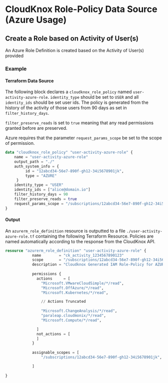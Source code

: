 # CloudKnox Role-Policy Data Source (Azure Usage)

## Create a Role based on Activity of User(s)

An Azure Role Definition is created based on the Activity of User(s) provided

### Example

#### Terraform Data Source

The following block declares a `cloudknox_role_policy` named `user-activity-azure-role`. `identity_type` should be set to `USER` and all `identity_ids` should be set user ids. The policy is generated from the history of the activity of those users from 90 days as set in `filter_history_days`. 

`filter_preserve_reads` is set to `true` meaning that any read permissions granted before are preserved. 

Azure requires that the parameter `request_params_scope` be set to the scope of permission.

```terraform
data "cloudknox_role_policy" "user-activity-azure-role" {
    name = "user-activity-azure-role"
    output_path = "./"
    auth_system_info = {
         id = "12abcd34-56e7-890f-gh12-34i5678901jk",
         type = "AZURE"
     }
    identity_type = "USER"
    identity_ids = ["alice@domain.io"]
    filter_history_days = 90
    filter_preserve_reads = true
    request_params_scope = "/subscriptions/12abcd34-56e7-890f-gh12-34i5678901jk"
}
```

#### Output

An `azurerm_role_definition` resource is outputted to a file `./user-activity-azure-role.tf` containing the following Terraform Resource. Policies are named automatically according to the response from the CloudKnox API.

```terraform
resource "azurerm_role_definition" "user-activity-azure-role" {
			name        = "ck_activity_1234567890123"
			scope       = "/subscriptions/12abcd34-56e7-890f-gh12-34i5678901jk"
			description = "Cloudknox Generated IAM Role-Policy for AZURE at 2020-07-16 14:30:55.5363074 -0700 PDT m=+0.510089201"
		  
			permissions {
			  actions     = [
				"Microsoft.VMwareCloudSimple/*/read",
				"Microsoft.OffAzure/*/read",
				"Microsoft.Kubernetes/*/read",

                // Actions Truncated
		
				"Microsoft.ChangeAnalysis/*/read",
				"paraleap.cloudmonix/*/read",
				"Microsoft.Compute/*/read",

			  ]
			  not_actions = [
			  ]
			}
		  
			assignable_scopes = [
				"/subscriptions/12abcd34-56e7-890f-gh12-34i5678901jk",

			]
		
}
```

